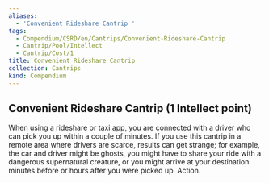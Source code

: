 ```yaml
---
aliases:
  - 'Convenient Rideshare Cantrip '
tags:
  - Compendium/CSRD/en/Cantrips/Convenient-Rideshare-Cantrip
  - Cantrip/Pool/Intellect
  - Cantrip/Cost/1
title: Convenient Rideshare Cantrip
collection: Cantrips
kind: Compendium
---
```

## Convenient Rideshare Cantrip  (1 Intellect point)
When using a rideshare or taxi app, you are connected with a driver who can pick you up within a couple of minutes. If you use this cantrip in a remote area where drivers are scarce, results can get strange; for example, the car and driver might be ghosts, you might have to share your ride with a dangerous supernatural creature, or you might arrive at your destination minutes before or hours after you were picked up. Action. 

